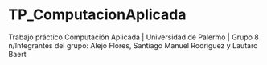 # TP_ComputacionAplicada
Trabajo práctico Computación Aplicada | Universidad de Palermo | Grupo 8
n/Integrantes del grupo: Alejo Flores, Santiago Manuel Rodriguez y Lautaro Baert
